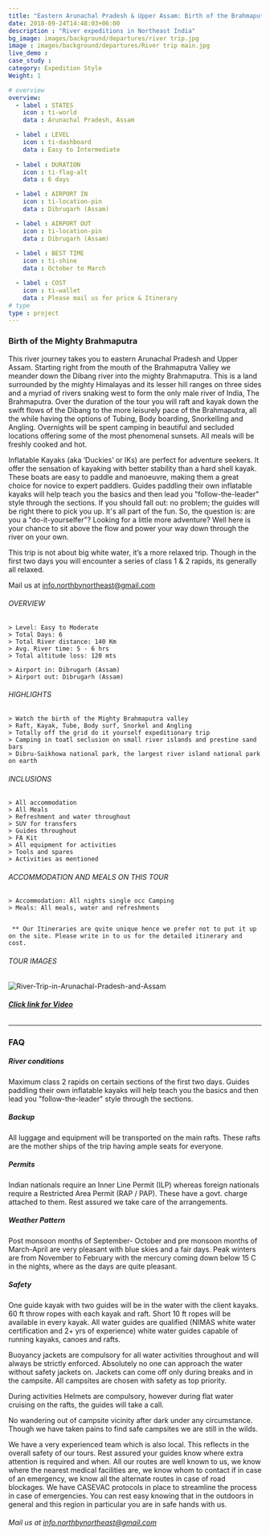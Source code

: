 ```yaml
---
title: "Eastern Arunachal Pradesh & Upper Assam: Birth of the Brahmaputra | RIVER TRIP "
date: 2018-09-24T14:48:03+06:00
description : "River expeditions in Northeast India"
bg_image: images/background/departures/river trip.jpg
image : images/background/departures/River trip main.jpg
live_demo : 
case_study : 
category: Expedition Style
Weight: 1

# overview
overview:
  - label : STATES
    icon : ti-world
    data : Arunachal Pradesh, Assam 

  - label : LEVEL
    icon : ti-dashboard
    data : Easy to Intermediate
    
  - label : DURATION
    icon : ti-flag-alt
    data : 6 days

  - label : AIRPORT IN
    icon : ti-location-pin
    data : Dibrugarh (Assam)

  - label : AIRPORT OUT
    icon : ti-location-pin
    data : Dibrugarh (Assam)
    
  - label : BEST TIME
    icon : ti-shine
    data : October to March

  - label : COST
    icon : ti-wallet
    data : Please mail us for price & Itinerary
# type
type : project
---
```


### Birth of the Mighty Brahmaputra

This river journey takes you to eastern Arunachal Pradesh and Upper Assam. Starting right from the mouth of the Brahmaputra Valley we meander down the Dibang river into the mighty Brahmaputra. This is a land surrounded by the mighty Himalayas and its lesser hill ranges on three sides and a myriad of rivers snaking west to form the only male river of India, The Brahmaputra. Over the duration of the tour you will raft and kayak down the swift flows of the Dibang to the more leisurely pace of the Brahmaputra, all the while having the options of Tubing, Body boarding, Snorkelling and Angling. Overnights will be spent camping in beautiful and secluded locations offering some of the most phenomenal sunsets. All meals will be freshly cooked and hot.

Inflatable Kayaks (aka ‘Duckies’ or IKs) are perfect for adventure seekers. It offer the sensation of kayaking with better stability than a hard shell kayak. These boats are easy to paddle and manoeuvre, making them a great choice for novice to expert paddlers. Guides paddling their own inflatable kayaks will help teach you the basics and then lead you "follow-the-leader" style through the sections.  If you should fall out: no problem; the guides will be right there to pick you up.  It's all part of the fun. So, the question is: are you a "do-it-yourselfer"? Looking for a little more adventure? Well here is your chance to sit above the flow and power your way down through the river on your own.   

This trip is not about big white water, it’s a more relaxed trip. Though in the first two days you will encounter a series of class 1 & 2 rapids, its generally all relaxed.  


Mail us at info.northbynortheast@gmail.com

###### OVERVIEW
```
> Level: Easy to Moderate
> Total Days: 6
> Total River distance: 140 Km
> Avg. River time: 5 - 6 hrs
> Total altitude loss: 120 mts

> Airport in: Dibrugarh (Assam)
> Airport out: Dibrugarh (Assam)
```




###### HIGHLIGHTS
```
> Watch the birth of the Mighty Brahmaputra valley
> Raft, Kayak, Tube, Body surf, Snorkel and Angling
> Totally off the grid do it yourself expeditionary trip
> Camping in toatl seclusion on small river islands and prestine sand bars
> Dibru-Saikhowa national park, the largest river island national park on earth
```

###### INCLUSIONS
```
> All accommodation
> All Meals
> Refreshment and water throughout
> SUV for transfers
> Guides throughout
> FA Kit
> All equipment for activities
> Tools and spares
> Activities as mentioned
```

###### ACCOMMODATION AND MEALS ON THIS TOUR
```
> Accommodation: All nights single occ Camping
> Meals: All meals, water and refreshments
 
```
``` ** Our Itineraries are quite unique hence we prefer not to put it up on the site. Please write in to us for the detailed itinerary and cost.```

###### TOUR IMAGES

![River-Trip-in-Arunachal-Pradesh-and-Assam](/images/background/departures/rivertripgallery.jpg)

###### [**Click link for Video** ](https://www.youtube.com/watch?v=wrkph7qbqEs&ab_channel=NorthBynortheast)

---

### FAQ

##### River conditions 

Maximum class 2 rapids on certain sections of the first two days. Guides paddling their own inflatable kayaks will help teach you the basics and then lead you "follow-the-leader" style through the sections. 

##### Backup
All luggage and equipment will be transported on the main rafts. These rafts are the mother ships of the trip having ample seats for everyone.


##### Permits
Indian nationals require an Inner Line Permit (ILP) whereas foreign nationals require a Restricted Area Permit (RAP / PAP). These have a govt. charge attached to them. Rest assured we take care of the arrangements.

##### Weather Pattern
Post monsoon months of September- October and pre monsoon months of March-April are very pleasant with blue skies and a fair days. Peak winters are from November to February with the mercury coming down below 15 C in the nights, where as the days are quite pleasant.

##### Safety 

One guide kayak with two guides will be in the water with the client kayaks. 60 ft throw ropes with each kayak and raft. Short 10 ft ropes will be available in every kayak. All water guides are qualified (NIMAS white water certification and 2+ yrs of experience) white water guides capable of running kayaks, canoes and rafts.

Buoyancy jackets are compulsory for all water activities throughout and will always be strictly enforced. Absolutely no one can approach the water without safety jackets on. Jackets can come off only during breaks and in the campsite. All campsites are chosen with safety as top priority.

During activities Helmets are compulsory, however during flat water cruising on the rafts, the guides will take a call.

No wandering out of campsite vicinity after dark under any circumstance. Though we have taken pains to find safe campsites we are still in the wilds.

We have a very experienced team which is also local. This reflects in the overall safety of our tours. Rest assured your guides know where extra attention is required and when. All our routes are well known to us, we know where the nearest medical facilities are, we know whom to contact if in case of an emergency, we know all the alternate routes in case of road blockages. We have CASEVAC protocols in place to streamline the process in case of emergencies. You can rest easy knowing that in the outdoors in general and this region in particular you are in safe hands with us.

###### Mail us at info.northbynortheast@gmail.com